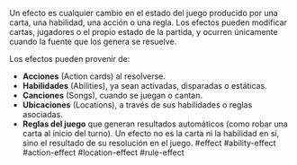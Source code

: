 Un efecto es cualquier cambio en el estado del juego producido por una carta, una habilidad, una acción o una regla. Los efectos pueden modificar cartas, jugadores o el propio estado de la partida, y ocurren únicamente cuando la fuente que los genera se resuelve.

Los efectos pueden provenir de:
- **Acciones** (Action cards) al resolverse.    
- **Habilidades** (Abilities), ya sean activadas, disparadas o estáticas.    
- **Canciones** (Songs), cuando se juegan o cantan.    
- **Ubicaciones** (Locations), a través de sus habilidades o reglas asociadas.    
- **Reglas del juego** que generan resultados automáticos (como robar una carta al inicio del turno).
Un efecto no es la carta ni la habilidad en sí, sino el resultado de su resolución en el juego.
#effect #ability-effect #action-effect #location-effect #rule-effect